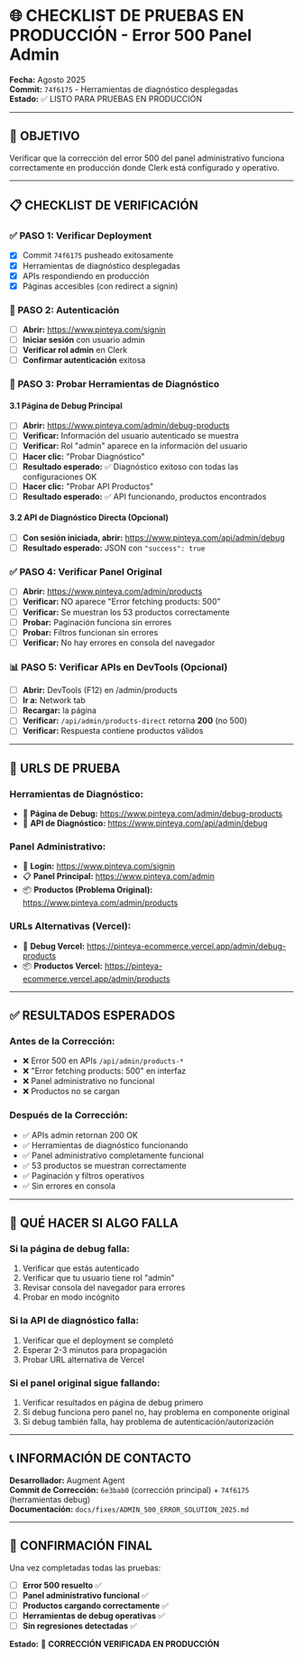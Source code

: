 # 🌐 CHECKLIST DE PRUEBAS EN PRODUCCIÓN - Error 500 Panel Admin

**Fecha:** Agosto 2025  
**Commit:** `74f6175` - Herramientas de diagnóstico desplegadas  
**Estado:** ✅ LISTO PARA PRUEBAS EN PRODUCCIÓN  

---

## 🎯 **OBJETIVO**

Verificar que la corrección del error 500 del panel administrativo funciona correctamente en producción donde Clerk está configurado y operativo.

---

## 📋 **CHECKLIST DE VERIFICACIÓN**

### **✅ PASO 1: Verificar Deployment**
- [x] Commit `74f6175` pusheado exitosamente
- [x] Herramientas de diagnóstico desplegadas
- [x] APIs respondiendo en producción
- [x] Páginas accesibles (con redirect a signin)

### **🔐 PASO 2: Autenticación**
- [ ] **Abrir:** https://www.pinteya.com/signin
- [ ] **Iniciar sesión** con usuario admin
- [ ] **Verificar rol admin** en Clerk
- [ ] **Confirmar autenticación** exitosa

### **🧪 PASO 3: Probar Herramientas de Diagnóstico**

#### **3.1 Página de Debug Principal**
- [ ] **Abrir:** https://www.pinteya.com/admin/debug-products
- [ ] **Verificar:** Información del usuario autenticado se muestra
- [ ] **Verificar:** Rol "admin" aparece en la información del usuario
- [ ] **Hacer clic:** "Probar Diagnóstico"
- [ ] **Resultado esperado:** ✅ Diagnóstico exitoso con todas las configuraciones OK
- [ ] **Hacer clic:** "Probar API Productos"
- [ ] **Resultado esperado:** ✅ API funcionando, productos encontrados

#### **3.2 API de Diagnóstico Directa (Opcional)**
- [ ] **Con sesión iniciada, abrir:** https://www.pinteya.com/api/admin/debug
- [ ] **Resultado esperado:** JSON con `"success": true`

### **✅ PASO 4: Verificar Panel Original**
- [ ] **Abrir:** https://www.pinteya.com/admin/products
- [ ] **Verificar:** NO aparece "Error fetching products: 500"
- [ ] **Verificar:** Se muestran los 53 productos correctamente
- [ ] **Probar:** Paginación funciona sin errores
- [ ] **Probar:** Filtros funcionan sin errores
- [ ] **Verificar:** No hay errores en consola del navegador

### **📊 PASO 5: Verificar APIs en DevTools (Opcional)**
- [ ] **Abrir:** DevTools (F12) en /admin/products
- [ ] **Ir a:** Network tab
- [ ] **Recargar:** la página
- [ ] **Verificar:** `/api/admin/products-direct` retorna **200** (no 500)
- [ ] **Verificar:** Respuesta contiene productos válidos

---

## 🔗 **URLS DE PRUEBA**

### **Herramientas de Diagnóstico:**
- 🧪 **Página de Debug:** https://www.pinteya.com/admin/debug-products
- 🔧 **API de Diagnóstico:** https://www.pinteya.com/api/admin/debug

### **Panel Administrativo:**
- 🔐 **Login:** https://www.pinteya.com/signin
- 📋 **Panel Principal:** https://www.pinteya.com/admin
- 📦 **Productos (Problema Original):** https://www.pinteya.com/admin/products

### **URLs Alternativas (Vercel):**
- 🧪 **Debug Vercel:** https://pinteya-ecommerce.vercel.app/admin/debug-products
- 📦 **Productos Vercel:** https://pinteya-ecommerce.vercel.app/admin/products

---

## ✅ **RESULTADOS ESPERADOS**

### **Antes de la Corrección:**
- ❌ Error 500 en APIs `/api/admin/products-*`
- ❌ "Error fetching products: 500" en interfaz
- ❌ Panel administrativo no funcional
- ❌ Productos no se cargan

### **Después de la Corrección:**
- ✅ APIs admin retornan 200 OK
- ✅ Herramientas de diagnóstico funcionando
- ✅ Panel administrativo completamente funcional
- ✅ 53 productos se muestran correctamente
- ✅ Paginación y filtros operativos
- ✅ Sin errores en consola

---

## 🚨 **QUÉ HACER SI ALGO FALLA**

### **Si la página de debug falla:**
1. Verificar que estás autenticado
2. Verificar que tu usuario tiene rol "admin"
3. Revisar consola del navegador para errores
4. Probar en modo incógnito

### **Si la API de diagnóstico falla:**
1. Verificar que el deployment se completó
2. Esperar 2-3 minutos para propagación
3. Probar URL alternativa de Vercel

### **Si el panel original sigue fallando:**
1. Verificar resultados en página de debug primero
2. Si debug funciona pero panel no, hay problema en componente original
3. Si debug también falla, hay problema de autenticación/autorización

---

## 📞 **INFORMACIÓN DE CONTACTO**

**Desarrollador:** Augment Agent  
**Commit de Corrección:** `6e3bab0` (corrección principal) + `74f6175` (herramientas debug)  
**Documentación:** `docs/fixes/ADMIN_500_ERROR_SOLUTION_2025.md`  

---

## 🎉 **CONFIRMACIÓN FINAL**

Una vez completadas todas las pruebas:

- [ ] **Error 500 resuelto** ✅
- [ ] **Panel administrativo funcional** ✅  
- [ ] **Productos cargando correctamente** ✅
- [ ] **Herramientas de debug operativas** ✅
- [ ] **Sin regresiones detectadas** ✅

**Estado:** 🎯 **CORRECCIÓN VERIFICADA EN PRODUCCIÓN**



